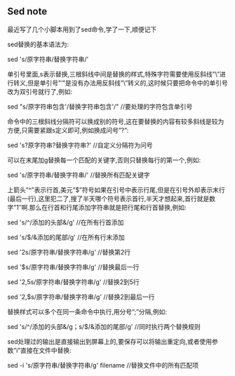 
## Sed note

最近写了几个小脚本用到了sed命令,学了一下,顺便记下

sed替换的基本语法为:

sed 's/原字符串/替换字符串/'



单引号里面,s表示替换,三根斜线中间是替换的样式,特殊字符需要使用反斜线”\”进行转义,但是单引号”‘”是没有办法用反斜线”\”转义的,这时候只要把命令中的单引号改为双引号就行了,例如:

sed "s/原字符串包含'/替换字符串包含'/" //要处理的字符包含单引号

命令中的三根斜线分隔符可以换成别的符号,这在要替换的内容有较多斜线是较为方便,只需要紧跟s定义即可,例如换成问号”?”:

sed 's?原字符串?替换字符串?' //自定义分隔符为问号



可以在末尾加g替换每一个匹配的关键字,否则只替换每行的第一个,例如:

sed 's/原字符串/替换字符串/' //替换所有匹配关键字



上箭头”^”表示行首,美元”$”符号如果在引号中表示行尾,但是在引号外却表示末行(最后一行),这里犯二了,搜了半天哪个符号表示首行,半天才想起来,首行就是数字”1″啊.那么在行首和行尾添加字符串就是把行尾和行首替换,例如:

sed 's/^/添加的头部&/g' //在所有行首添加

sed 's/$/&添加的尾部/g' //在所有行末添加

sed '2s/原字符串/替换字符串/g' //替换第2行

sed '$s/原字符串/替换字符串/g' //替换最后一行

sed '2,5s/原字符串/替换字符串/g' //替换2到5行

sed '2,$s/原字符串/替换字符串/g' //替换2到最后一行



替换样式可以多个在同一条命令中执行,用分号”;”分隔,例如:

sed 's/^/添加的头部&/g；s/$/&添加的尾部/g' //同时执行两个替换规则



sed处理过的输出是直接输出到屏幕上的,要保存可以将输出重定向,或者使用参数”i”直接在文件中替换:

sed -i 's/原字符串/替换字符串/g' filename //替换文件中的所有匹配项





